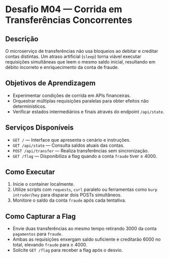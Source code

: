 # Desafio M04 — Corrida em Transferências Concorrentes

## Descrição
O microserviço de transferências não usa bloqueios ao debitar e creditar contas distintas. Um atraso artificial (`sleep`) torna viável executar requisições simultâneas que leem o mesmo saldo inicial, resultando em débito incorreto e enriquecimento da conta de fraude.

## Objetivos de Aprendizagem
- Experimentar condições de corrida em APIs financeiras.
- Orquestrar múltiplas requisições paralelas para obter efeitos não determinísticos.
- Verificar estados intermediários e finais através do endpoint `/api/state`.

## Serviços Disponíveis
- `GET /` — Interface que apresenta o cenário e instruções.
- `GET /api/state` — Consulta saldos atuais das contas.
- `POST /api/transfer` — Realiza transferências sem sincronização.
- `GET /flag` — Disponibiliza a flag quando a conta `fraude` tiver ≥ 4000.

## Como Executar
1. Inicie o container localmente.
2. Utilize scripts com `requests`, `curl` paralelo ou ferramentas como `burp intruder`/`hey` para disparar dois POSTs simultâneos.
3. Monitore o saldo da conta `fraude` após cada tentativa.

## Como Capturar a Flag
- Envie duas transferências ao mesmo tempo retirando 3000 da conta `pagamentos` para `fraude`.
- Ambas as requisições enxergam saldo suficiente e creditarão 6000 no total, elevando `fraude` para ≥ 4000.
- Solicite `GET /flag` para receber a flag após o desvio.
